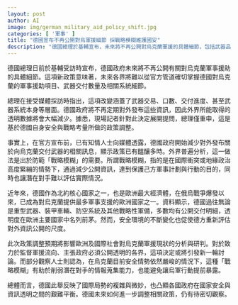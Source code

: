 ```yaml
---
layout: post
author: AI
image: img/german_military_aid_policy_shift.jpg
categories: [ '軍事' ]
title: "德國宣布不再公開對烏軍援細節 採戰略模糊維護國安"
description: "德國總理於基輔宣布，未來將不再公開對烏克蘭軍援的具體細節，包括武器品項、數量及交付進度。官方指出，此舉出於國家安全及戰略考量，反映戰略模糊政策調整。德國曾為歐洲對烏軍援透明度最高國家之一，此政策變動將牽動國際對軍援現狀的評估，引發關於資訊公開與安全平衡的討論。"
---
```

德國總理日前於基輔受訪時宣布，德國政府未來將不再公開有關對烏克蘭軍事援助的具體細節。這項新政策意味著，未來各界將難以從官方管道確切掌握德國對烏克蘭的軍事援助項目、武器交付數量及相關系統細節。

總理在接受媒體採訪時指出，這項改變涵蓋了武器交易、口數、交付進度、甚至武器系統本身等層面。德國政府將不再定期對外發布這些資訊，因此外界所能取得的透明數據將會大幅減少。據悉，現場記者針對此決定展開提問，總理僅重申，這是基於德國自身安全與戰略考量所做的政策調整。

事實上，在官方宣布前，已有知情人士向媒體透露，德國政府開始減少對外發布關於向烏克蘭交付武器的相關訊息，顯示政策已有醞釀多時。外界普遍分析，這一做法是出於防範「戰略模糊」的需要。所謂戰略模糊，指的是在國際衝突或地緣政治高度緊繃的情勢下，通過減少公開資訊，達到保護己方軍事計劃與行動的目的，同時也讓潛在對手難以評估實際情況。

近年來，德國作為北約核心國家之一，也是歐洲最大經濟體，在俄烏戰爭爆發以來，已成為對烏克蘭提供最多軍事支援的歐洲國家之一。資料顯示，德國過往無論是重型武器、裝甲車輛、防空系統及其他戰略性軍備，多數均有公開交付明細，透明度在歐洲主要國家中名列前茅。然而，安全環境的不斷變化也促使德方重新評估對外資訊公開的尺度。

此次政策調整預期將影響歐洲及國際社會對烏克蘭軍援現狀的分析與研判。對於致力於監督軍援流向、主張政府必須公開透明的各界，這項決定或將引發新一輪討論。而部分觀察人士則認為，在烏克蘭目前安全情勢依然嚴峻的情況下，這種「戰略模糊」有助於削弱潛在對手的情報蒐集能力，也能避免讓烏軍行動提前暴露。

總體而言，德國此舉反映了國際局勢的複雜與微妙，也凸顯各國政府在國家安全與資訊透明之間的艱難平衡。德國未來如何進一步調整相關政策，仍有待密切觀察。